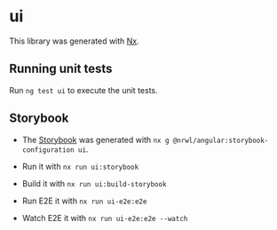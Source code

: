 # ui

This library was generated with [Nx](https://nx.dev).

## Running unit tests

Run `ng test ui` to execute the unit tests.

## Storybook

- The [Storybook](https://storybook.js.org/) was generated with
  `nx g @nrwl/angular:storybook-configuration ui`.

- Run it with `nx run ui:storybook`

- Build it with `nx run ui:build-storybook`

- Run E2E it with `nx run ui-e2e:e2e`

- Watch E2E it with `nx run ui-e2e:e2e --watch`
